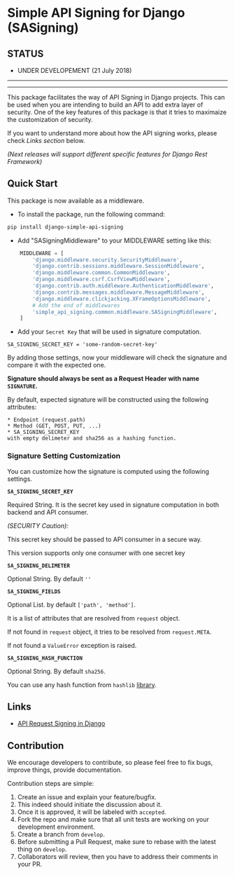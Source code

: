 # Simple API Signing for Django (SASigning)

## STATUS
* UNDER DEVELOPEMENT (21 July 2018)

-----------------------------------------------------------
-----------------------------------------------------------


This package facilitates the way of API Signing in Django projects. This can be used when you are intending to build an API to add extra layer of security. One of the key features of this package is that it tries to maximaize the customization of security.

If you want to understand more about how the API signing works, please check *Links section* below.

*(Next releases will support different specific features for Django Rest Framework)*
## Quick Start
This package is now available as a middleware.

* To install the package, run the following command:
```sh
pip install django-simple-api-signing
```

* Add "SASigningMiddleware" to your MIDDLEWARE setting like this:
```py
    MIDDLEWARE = [
        'django.middleware.security.SecurityMiddleware',
        'django.contrib.sessions.middleware.SessionMiddleware',
        'django.middleware.common.CommonMiddleware',
        'django.middleware.csrf.CsrfViewMiddleware',
        'django.contrib.auth.middleware.AuthenticationMiddleware',
        'django.contrib.messages.middleware.MessageMiddleware',
        'django.middleware.clickjacking.XFrameOptionsMiddleware',
        # Add the end of middlewares
        'simple_api_signing.common.middleware.SASigningMiddleware',
    ]
```

* Add your `Secret Key` that will be used in signature computation.
```
SA_SIGNING_SECRET_KEY = 'some-random-secret-key'
```

By adding those settings, now your middleware will check the signature and compare it 
with the expected one.

**Signature should always be sent as a Request Header with name `SIGNATURE`.**

By default, expected signature will be constructed using the following attributes:

	* Endpoint (request.path)
	* Method (GET, POST, PUT, ...)
	* SA_SIGNING_SECRET_KEY
	with empty delimeter and sha256 as a hashing function.

### Signature Setting Customization
You can customize how the signature is computed using the following settings.

**`SA_SIGNING_SECRET_KEY`**

Required String. It is the secret key used in signature computation in both backend and API consumer.

*(SECURITY Caution):*

This secret key should be passed to API consumer in a secure way.

This version supports only one consumer with one secret key


**`SA_SIGNING_DELIMETER`**

Optional String. By default `''`

**`SA_SIGNING_FIELDS`**

Optional List. by default `['path', 'method']`.

It is a list of attributes that are resolved from `request` object.

If not found in `request` object, it tries to be resolved from `request.META`.

If not found a `ValueError` exception is raised.

**`SA_SIGNING_HASH_FUNCTION`**

Optional String. By default `sha256`.

You can use any hash function from `hashlib` [library](https://docs.python.org/3/library/hashlib.html).


## Links
* [API Request Signing in Django](https://medium.com/elements/api-request-signing-in-django-bc9389201871)

## Contribution

We encourage developers to contribute, so please feel free to fix bugs, improve things, provide documentation.

Contribution steps are simple:

1. Create an issue and explain your feature/bugfix.
2. This indeed should initiate the discussion about it.
3. Once it is approved, it will be labeled with `accepted`.
4. Fork the repo and make sure that all unit tests are working on your development environment.
5. Create a branch from `develop`.
6. Before submitting a Pull Request, make sure to rebase with the latest thing on `develop`.
7. Collaborators will review, then you have to address their comments in your PR.


